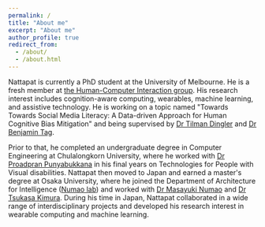```yaml
---
permalink: /
title: "About me"
excerpt: "About me"
author_profile: true
redirect_from: 
  - /about/
  - /about.html
---
```


Nattapat is currently a PhD student at the University of Melbourne. He is a fresh member at [the Human-Computer Interaction group](https://cis.unimelb.edu.au/hci). His research interest includes cognition-aware computing, wearables, machine learning, and assistive technology. He is working on a topic named "Towards Towards Social Media Literacy: A Data-driven Approach for Human Cognitive Bias Mitigation" and being supervised by [Dr Tilman Dingler](http://www.tilmanification.com) and [Dr Benjamin Tag](https://findanexpert.unimelb.edu.au/profile/852535-benjamin-tag).

Prior to that, he completed an undergraduate degree in Computer Engineering at Chulalongkorn University, where he worked with [Dr Proadpran Punyabukkana](mailto:proadpran.p@chula.ac.th) in his final years on Technologies for People with Visual disabilities. Nattapat then moved to Japan and earned a master's degree at Osaka University, where he joined the Department of Architecture for Intelligence ([Numao lab](https://www.ai.sanken.osaka-u.ac.jp)) and worked with [Dr Masayuki Numao](mailto:numao@ai.sanken.osaka-u.ac.jp) and [Dr Tsukasa Kimura](https://tsukasakimura.wixsite.com/home/english). During his time in Japan, Nattapat collaborated in a wide range of interdisciplinary projects and developed his research interest in wearable computing and machine learning. 
